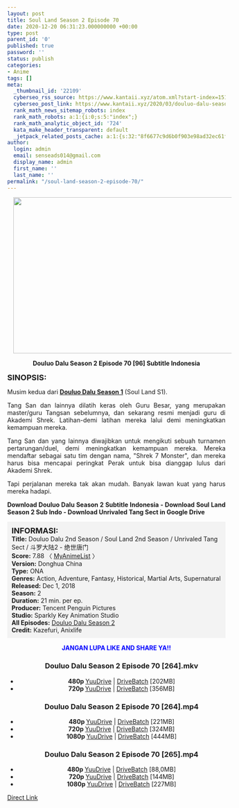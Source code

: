 ```yaml
---
layout: post
title: Soul Land Season 2 Episode 70
date: 2020-12-20 06:31:23.000000000 +00:00
type: post
parent_id: '0'
published: true
password: ''
status: publish
categories:
- Anime
tags: []
meta:
  _thumbnail_id: '22109'
  cyberseo_rss_source: https://www.kantaii.xyz/atom.xml?start-index=151&max-results=150
  cyberseo_post_link: https://www.kantaii.xyz/2020/03/douluo-dalu-season-2-episode-70.html
  rank_math_news_sitemap_robots: index
  rank_math_robots: a:1:{i:0;s:5:"index";}
  rank_math_analytic_object_id: '724'
  kata_make_header_transparent: default
  _jetpack_related_posts_cache: a:1:{s:32:"8f6677c9d6b0f903e98ad32ec61f8deb";a:2:{s:7:"expires";i:1650814405;s:7:"payload";a:0:{}}}
author:
  login: admin
  email: senseads014@gmail.com
  display_name: admin
  first_name: ''
  last_name: ''
permalink: "/soul-land-season-2-episode-70/"
---
```

<div class="separator" style="clear: both; text-align: center;"><a href="https://1.bp.blogspot.com/-VkJioD9xclg/XnY2GfIK3iI/AAAAAAAACTk/y62TYgi1rIwVmrGvspjmbg7dmS3F4HeugCLcBGAsYHQ/s1600/Soul%2BLand%2BS2%2B-%2B70%2Bb.jpg" imageanchor="1" style="margin-left: 1em; margin-right: 1em;"><img border="0" data-original-height="767" data-original-width="1361" height="360" src="{{ site.baseurl }}/assets/2020/12/Soul%2BLand%2BS2%2B-%2B70%2Bb.jpg" width="640" /></a></div>
<p>
<div style="text-align: center;"><b>Douluo Dalu Season 2 Episode 70 [96] Subtitle Indonesia</b></p>
</div>
<p><b><span style="font-size: large;">SINOPSIS:</span></b>
<div style="text-align: justify;">Musim kedua dari <b><a href="http://www.kantaii.web.id/2018/12/douluo-dalu-season-i-batch.html" target="_blank" rel="noopener">Douluo Dalu Season 1</a></b> (Soul Land S1).</p>
<p>Tang San dan lainnya dilatih keras oleh Guru Besar, yang merupakan master/guru Tangsan sebelumnya, dan sekarang resmi menjadi guru di Akademi Shrek. Latihan-demi latihan mereka lalui demi meningkatkan kemampuan mereka.</p>
<p>Tang San dan yang lainnya diwajibkan untuk mengikuti sebuah turnamen pertarungan/duel, demi meningkatkan kemampuan mereka. Mereka mendaftar sebagai satu tim dengan nama, "Shrek 7 Monster", dan mereka harus bisa mencapai peringkat Perak untuk bisa dianggap lulus dari Akademi Shrek.</p>
<p>Tapi perjalanan mereka tak akan mudah. Banyak lawan kuat yang harus mereka hadapi.</p>
<p><b>Download Douluo Dalu Season 2 Subtitle Indonesia - Download Soul Land Season 2 Sub Indo - Download Unrivaled Tang Sect in Google Drive</b></div>
<p><a name="more"></a>
<div style="background-color: #f3f3f3; padding: 10px; text-align: left;"><b><span style="font-size: large;">INFORMASI:</span></b><br /><b>Title:</b> Douluo Dalu 2nd Season / Soul Land 2nd Season / Unrivaled Tang Sect / 斗罗大陆2 - 绝世唐门<br /><b>Score:</b> 7.88 〈 <a href="https://myanimelist.net/anime/37822/Douluo_Dalu_2nd_Season?q=Douluo%20Dalu" target="_blank" rel="noopener">MyAnimeList</a>&nbsp;〉<br /><b>Version:</b> Donghua China<br /><b>Type:</b> ONA<br /><b>Genres:</b> Action, Adventure, Fantasy, Historical, Martial Arts, Supernatural<br /><b>Released:</b> Dec 1, 2018<br /><b>Season:</b> 2<br /><b>Duration:</b> 21 min. per ep.<br /><b>Producer:</b> Tencent Penguin Pictures<br /><b>Studio:</b> Sparkly Key Animation Studio<br /><b>All Episodes:</b> <a href="http://www.kantaii.web.id/2020/02/douluo-dalu-season-2.html" target="_blank" rel="noopener">Douluo Dalu Season 2</a><br /><b>Credit:</b> Kazefuri, Anixlife</div>
<p>
<div style="text-align: center;"><b><span style="color: blue;">JANGAN LUPA LIKE AND SHARE YA!!</span></b>
<div class="dl">
<ul />
<h3 style="text-align: center;">Douluo Dalu Season 2 Episode 70 [264].mkv</h3>
<li style="text-align: center;"><b>480p </b><a href="https://www.taut.pro/MUUoNjGNJ" target="_blank" rel="noopener">YuuDrive</a> | <a href="https://www.taut.pro/7XLs" target="_blank" rel="noopener">DriveBatch</a> [202MB]</li>
<li style="text-align: center;"><b>720p </b><a href="https://www.taut.pro/hMu7" target="_blank" rel="noopener">YuuDrive</a> | <a href="https://www.taut.pro/7o05isU" target="_blank" rel="noopener">DriveBatch</a> [356MB]</li>
</div>
<div class="dl">
<ul />
<h3 style="text-align: center;">Douluo Dalu Season 2 Episode 70 [264].mp4</h3>
<li style="text-align: center;"><b>480p </b><a href="https://www.taut.pro/K64Z0Uq2" target="_blank" rel="noopener">YuuDrive</a> | <a href="https://www.taut.pro/BGNVYAN9" target="_blank" rel="noopener">DriveBatch</a> [221MB]</li>
<li style="text-align: center;"><b>720p </b><a href="https://www.taut.pro/QzIQfJ1pA" target="_blank" rel="noopener">YuuDrive</a> | <a href="https://www.taut.pro/RCUW" target="_blank" rel="noopener">DriveBatch</a> [324MB]</li>
<li style="text-align: center;"><b>1080p </b><a href="https://www.taut.pro/rBVM5" target="_blank" rel="noopener">YuuDrive</a> | <a href="https://www.taut.pro/DBJFA" target="_blank" rel="noopener">DriveBatch</a> [444MB]</li>
</div>
<div class="dl">
<ul />
<h3 style="text-align: center;">Douluo Dalu Season 2 Episode 70 [265].mp4</h3>
<li style="text-align: center;"><b>480p </b><a href="https://www.taut.pro/bgvda7DvHO" target="_blank" rel="noopener">YuuDrive</a> | <a href="https://www.taut.pro/TnfohI" target="_blank" rel="noopener">DriveBatch</a> [88,0MB]</li>
<li style="text-align: center;"><b>720p </b><a href="https://www.taut.pro/OFrEl" target="_blank" rel="noopener">YuuDrive</a> | <a href="https://www.taut.pro/rkH46" target="_blank" rel="noopener">DriveBatch</a> [144MB]</li>
<li style="text-align: center;"><b>1080p </b><a href="https://www.taut.pro/gc66JO" target="_blank" rel="noopener">YuuDrive</a> | <a href="https://www.taut.pro/XIsYa" target="_blank" rel="noopener">DriveBatch</a> [227MB]</li>
</div>
</div>
<link rel="stylesheet" href="https://cdnjs.cloudflare.com/ajax/libs/font-awesome/4.7.0/css/font-awesome.min.css" />
<div class="divbtn"> <a href="https://handymansurrender.com/fihup8buzv?key=94550f7ce39444073321dde3b8782f97" class="btn"><i class="fa fa-download"></i> Direct Link</a> </div>
